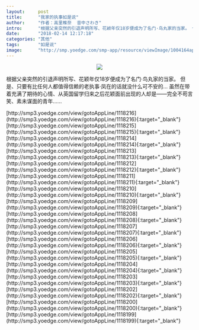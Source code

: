 ```yaml
---
layout:     post
title:      "我家的执事如是说"
author:     "作者：高里椎奈  音中さわき"
intro:      "根据父亲突然的引退声明所写、花颖年仅18岁便成为了名门·鸟丸家的当家。 但是、只要有比任何人都值得信赖的老执事·凤在的话就没什么可不安的… 虽然在带着充满了期待的心情、从英国留学归来之后花颖面前出现的人却是——完全不苟言笑、素未谋面的青年……"
date:       "2018-02-14 12:17:18"
categories: "其他"
tags:       "如是说"
image:      "http://smp.yoedge.com/smp-app/resource/viewImage/1004164appline.png"
---
```

<div style="text-align: center">
<p><img src="http://smp.yoedge.com/smp-app/resource/viewImage/1004164appline.png"/></p>
</div>
<p class="post-meta">
<span>根据父亲突然的引退声明所写、花颖年仅18岁便成为了名门·鸟丸家的当家。 但是、只要有比任何人都值得信赖的老执事·凤在的话就没什么可不安的… 虽然在带着充满了期待的心情、从英国留学归来之后花颖面前出现的人却是——完全不苟言笑、素未谋面的青年……</span>
</p>
[http://smp3.yoedge.com/view/gotoAppLine/1118216](http://smp3.yoedge.com/view/gotoAppLine/1118216){:target="_blank"}
[http://smp3.yoedge.com/view/gotoAppLine/1118215](http://smp3.yoedge.com/view/gotoAppLine/1118215){:target="_blank"}
[http://smp3.yoedge.com/view/gotoAppLine/1118214](http://smp3.yoedge.com/view/gotoAppLine/1118214){:target="_blank"}
[http://smp3.yoedge.com/view/gotoAppLine/1118213](http://smp3.yoedge.com/view/gotoAppLine/1118213){:target="_blank"}
[http://smp3.yoedge.com/view/gotoAppLine/1118212](http://smp3.yoedge.com/view/gotoAppLine/1118212){:target="_blank"}
[http://smp3.yoedge.com/view/gotoAppLine/1118211](http://smp3.yoedge.com/view/gotoAppLine/1118211){:target="_blank"}
[http://smp3.yoedge.com/view/gotoAppLine/1118210](http://smp3.yoedge.com/view/gotoAppLine/1118210){:target="_blank"}
[http://smp3.yoedge.com/view/gotoAppLine/1118209](http://smp3.yoedge.com/view/gotoAppLine/1118209){:target="_blank"}
[http://smp3.yoedge.com/view/gotoAppLine/1118208](http://smp3.yoedge.com/view/gotoAppLine/1118208){:target="_blank"}
[http://smp3.yoedge.com/view/gotoAppLine/1118207](http://smp3.yoedge.com/view/gotoAppLine/1118207){:target="_blank"}
[http://smp3.yoedge.com/view/gotoAppLine/1118206](http://smp3.yoedge.com/view/gotoAppLine/1118206){:target="_blank"}
[http://smp3.yoedge.com/view/gotoAppLine/1118205](http://smp3.yoedge.com/view/gotoAppLine/1118205){:target="_blank"}
[http://smp3.yoedge.com/view/gotoAppLine/1118204](http://smp3.yoedge.com/view/gotoAppLine/1118204){:target="_blank"}
[http://smp3.yoedge.com/view/gotoAppLine/1118203](http://smp3.yoedge.com/view/gotoAppLine/1118203){:target="_blank"}
[http://smp3.yoedge.com/view/gotoAppLine/1118202](http://smp3.yoedge.com/view/gotoAppLine/1118202){:target="_blank"}
[http://smp3.yoedge.com/view/gotoAppLine/1118200](http://smp3.yoedge.com/view/gotoAppLine/1118200){:target="_blank"}
[http://smp3.yoedge.com/view/gotoAppLine/1118199](http://smp3.yoedge.com/view/gotoAppLine/1118199){:target="_blank"}


